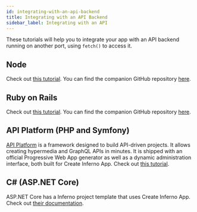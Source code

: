 ```yaml
---
id: integrating-with-an-api-backend
title: Integrating with an API Backend
sidebar_label: Integrating with an API
---
```


These tutorials will help you to integrate your app with an API backend running on another port,
using `fetch()` to access it.

## Node

Check out [this tutorial](https://www.fullstackinferno.com/articles/using-create-inferno-app-with-a-server/).
You can find the companion GitHub repository [here](https://github.com/fullstackinferno/food-lookup-demo).

## Ruby on Rails

Check out [this tutorial](https://www.fullstackinferno.com/articles/how-to-get-create-inferno-app-to-work-with-your-rails-api/).
You can find the companion GitHub repository [here](https://github.com/fullstackinferno/food-lookup-demo-rails).

## API Platform (PHP and Symfony)

[API Platform](https://api-platform.com) is a framework designed to build API-driven projects.
It allows creating hypermedia and GraphQL APIs in minutes.
It is shipped with an official Progressive Web App generator as well as a dynamic administration interface, both built for Create Inferno App.
Check out [this tutorial](https://api-platform.com/docs/distribution).

## C# (ASP.NET Core)

ASP.NET Core has a Inferno project template that uses Create Inferno App. Check out [their documentation](https://docs.microsoft.com/en-us/aspnet/core/client-side/spa/inferno).
